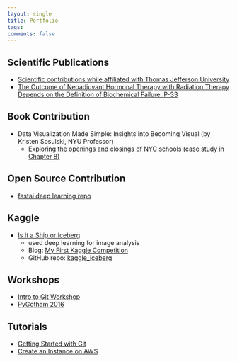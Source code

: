 ```yaml
---
layout: single
title: Portfolio
tags: 
comments: false
---
```


## Scientific Publications
* [Scientific contributions while affiliated with Thomas Jefferson University](https://www.researchgate.net/scientific-contributions/59221316_Reshama_Shaikh)
* [The Outcome of Neoadjuvant Hormonal Therapy with Radiation Therapy Depends on the Definition of Biochemical Failure: P-33](https://journals.lww.com/journalppo/Citation/2002/11000/The_Outcome_of_Neoadjuvant_Hormonal_Therapy_with.77.aspx)

## Book Contribution
* Data Visualization Made Simple:  Insights into Becoming Visual (by Kristen Sosulski, NYU Professor)
    - [Exploring the openings and closings of NYC schools (case study in Chapter 8)](https://books.google.com/books?id=cM5wDwAAQBAJ&pg=PT208&lpg=PT208&dq=reshama+shaikh&source=bl&ots=UkRLpWvqLn&sig=9weW5DeMyFEs93ToLRQyIxWb1_0&hl=en&sa=X&ved=2ahUKEwjVttPC6IneAhWNm-AKHURqA0c4HhDoATABegQICBAB#v=onepage&q=reshama%20shaikh&f=false)


## Open Source Contribution
* [fastai deep learning repo](https://github.com/reshamas/fastai_deeplearn_part1)


## Kaggle
* [Is It a Ship or Iceberg](https://www.kaggle.com/c/statoil-iceberg-classifier-challenge)
    - used deep learning for image analysis 
    - Blog:  [My First Kaggle Competition](https://reshamas.github.io/my-first-kaggle-competition/)
    - GitHub repo:  [kaggle_iceberg](https://github.com/reshamas/kaggle_iceberg)


## Workshops
- [Intro to Git Workshop](https://github.com/reshamas/git-intro-workshop)
- [PyGotham 2016](https://github.com/reshamas/pygotham-2016)

## Tutorials
- [Getting Started with Git](https://vimeo.com/178481263?mc_cid=06d951b22e&mc_eid=[UNIQID])
- [Create an Instance on AWS](https://www.youtube.com/watch?v=_dRXVp_kk7w&t=14s)

